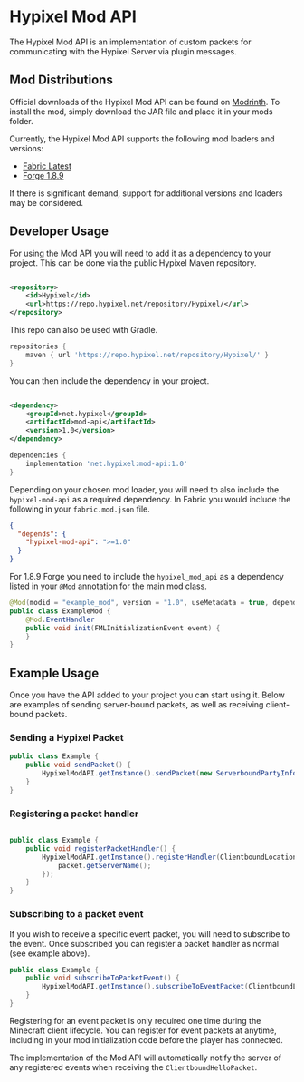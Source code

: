 # Hypixel Mod API

The Hypixel Mod API is an implementation of custom packets for communicating with the Hypixel Server via plugin
messages.

## Mod Distributions

Official downloads of the Hypixel Mod API can be found on [Modrinth](https://modrinth.com/mod/hypixel-mod-api).
To install the mod, simply download the JAR file and place it in your mods folder.

Currently, the Hypixel Mod API supports the following mod loaders and versions:

- [Fabric Latest](https://github.com/HypixelDev/FabricModAPI)
- [Forge 1.8.9](https://github.com/HypixelDev/ForgeModAPI)

If there is significant demand, support for additional versions and loaders may be considered.

## Developer Usage

For using the Mod API you will need to add it as a dependency to your project. This can be done via the public
Hypixel Maven repository.

```xml

<repository>
    <id>Hypixel</id>
    <url>https://repo.hypixel.net/repository/Hypixel/</url>
</repository>
```

This repo can also be used with Gradle.

```gradle
repositories {
    maven { url 'https://repo.hypixel.net/repository/Hypixel/' }
}
```

You can then include the dependency in your project.

```xml

<dependency>
    <groupId>net.hypixel</groupId>
    <artifactId>mod-api</artifactId>
    <version>1.0</version>
</dependency>
```

```gradle
dependencies {
    implementation 'net.hypixel:mod-api:1.0'
}
```

Depending on your chosen mod loader, you will need to also include the `hypixel-mod-api` as a required dependency. In Fabric you would include the following in your `fabric.mod.json` file.

```json
{
  "depends": {
    "hypixel-mod-api": ">=1.0"
  }
}
```
For 1.8.9 Forge you need to include the `hypixel_mod_api` as a dependency listed in your `@Mod` annotation for the main mod class.
```java
@Mod(modid = "example_mod", version = "1.0", useMetadata = true, dependencies = "required-after:hypixel_mod_api@[1.0.0,)")
public class ExampleMod {
    @Mod.EventHandler
    public void init(FMLInitializationEvent event) {
    }
}
```


## Example Usage

Once you have the API added to your project you can start using it. Below are examples of sending server-bound packets,
as well as receiving client-bound packets.

### Sending a Hypixel Packet

```java
public class Example {
    public void sendPacket() {
        HypixelModAPI.getInstance().sendPacket(new ServerboundPartyInfoPacket());
    }
}
```

### Registering a packet handler

```java

public class Example {
    public void registerPacketHandler() {
        HypixelModAPI.getInstance().registerHandler(ClientboundLocationPacket.class, packet -> {
            packet.getServerName();
        });
    }
}
```

### Subscribing to a packet event

If you wish to receive a specific event packet, you will need to subscribe to the event. Once subscribed you can
register a packet handler as normal (see example above).

```java
public class Example {
    public void subscribeToPacketEvent() {
        HypixelModAPI.getInstance().subscribeToEventPacket(ClientboundLocationPacket.class);
    }
}
```

Registering for an event packet is only required one time during the Minecraft client lifecycle. You can register for
event packets at anytime, including in your mod initialization code before the player has connected.

The implementation of the Mod API will automatically notify the server of any registered events when receiving
the `ClientboundHelloPacket`.
